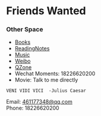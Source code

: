 
# Friends Wanted

### Other Space  
- [Books](https://1drv.ms/f/s!AjnTck1kjTur020KBel2WntM13Af)
- [ReadingNotes](https://d.docs.live.net/ab3b8d644d72d339/Documents/Zhang%20的笔记本/book.one#section-id={812ECB93-85B4-2944-A88F-3FC02B97E7A0}&end) 
- [Music](https://music.163.com/#/user/home?id=349944279)  
- [Weibo](https://weibo.com/LoveOrFail/home)  
- [QZone](https://user.qzone.qq.com/461177348)
- Wechat Moments: 18226620200
- Movie: Talk to me directly

<font face="微软雅黑">`VENI VIDI VICI  -Julius Caesar`</font>


Email: 461177348@qq.com    
Phone: 18226620200
